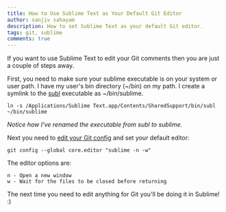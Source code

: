```yaml
---
title: How to Use Sublime Text as Your Default Git Editor
author: sanjiv sahayam
description: How to set Sublime Text as your default Git editor.
tags: git, sublime
comments: true
---
```


If you want to use Sublime Text to edit your Git comments then you are just a couple of steps away.

First, you need to make sure your sublime executable is on your system or user path. I have my user's bin directory (~/bin) on my path. I create a symlink to the [subl](http://www.sublimetext.com/docs/3/osx_command_line.html) executable as ~/bin/sublime.

```{.terminal}
ln -s /Applications/Sublime Text.app/Contents/SharedSupport/bin/subl ~/bin/sublime
```

_Notice how I've renamed the executable from subl to sublime._

Next you need to [edit your Git config](https://help.github.com/articles/associating-text-editors-with-git) and set your default editor:

```{.terminal}
git config --global core.editor "sublime -n -w"
```

The editor options are:

```{.terminal}
n - Open a new window
w - Wait for the files to be closed before returning
```

The next time you need to edit anything for Git you'll be doing it in Sublime! :)